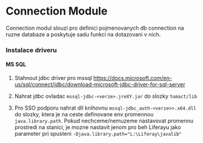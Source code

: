 # Connection Module
Connection modul slouzi pro definici pojmenovanych db connection
na ruzne databaze a poskytuje sadu funkci na dotazovani v nich.

### Instalace driveru
#### MS SQL 
1. Stahnout jdbc driver pro mssql
https://docs.microsoft.com/en-us/sql/connect/jdbc/download-microsoft-jdbc-driver-for-sql-server
   
2. Nahrat jdbc ovladac `mssql-jdbc-<verze>.jreXY.jar` do slozky `tomact/lib` 

3. Pro SSO podporu nahrat dll knihovnu `mssql-jdbc_auth-<verze>>.x64.dll` do slozky, ktera je na ceste definovane 
   env promennou `java.library.path`. Pokud nechceme/nemuzeme nastavovat promennu prostredi na stanici, je
   mozne nastavit jenom pro beh Liferayu jako parameter pri spusteni 
   `-Djava.library.path="L:\Liferay\javalib"`
 

